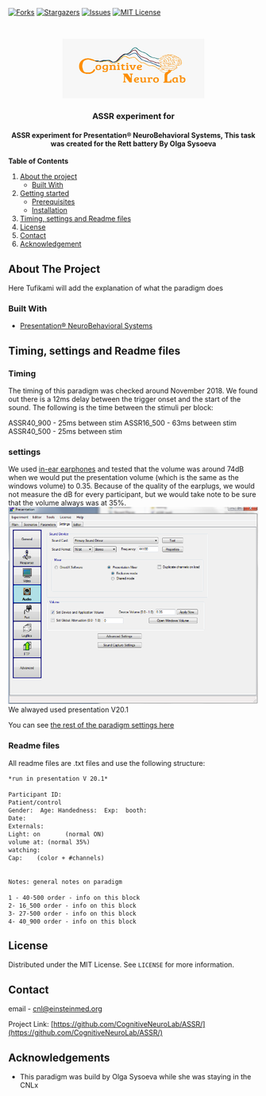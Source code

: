   
[![Forks][forks-shield]][forks-url]
[![Stargazers][stars-shield]][stars-url]
[![Issues][issues-shield]][issues-url]
[![MIT License][license-shield]][license-url]


<br />
<p align="center">
  <a href="https://github.com/CognitiveNeuroLab/ASSR/">
    <img src="images/logo.jpeg" alt="Logo" width="286" height="120">
  </a> 

<h3 align="center">ASSR experiment for </h3>

<h4 align="center">ASSR experiment for Presentation® NeuroBehavioral Systems, This task was created for the Rett battery By Olga Sysoeva</h4>


**Table of Contents**
  
1. [About the project](#about-the-project)
    - [Built With](#built-with)
2. [Getting started](#getting-started)
    - [Prerequisites](#prerequisites)  
    - [Installation](#installation)  
3. [Timing, settings and Readme files](#timing-settings-and-readme-files)
3. [License](#license)
3. [Contact](#contact)
3. [Acknowledgement](#acknowledgement)





<!-- ABOUT THE PROJECT -->
## About The Project
Here Tufikami will add the explanation of what the paradigm does




### Built With

* [Presentation® NeuroBehavioral Systems](https://www.neurobs.com/menu_presentation/menu_features/features_overview)






## Timing, settings and Readme files

### Timing
The timing of this paradigm was checked around November 2018. We found out there is a 12ms delay between the trigger onset and the start of the sound. The following is the time between the stimuli per block:

ASSR40_900 - 25ms between stim
ASSR16_500 - 63ms between stim
ASSR40_500 - 25ms between stim


### settings
We used [in-ear earphones](https://www.etymotic.com/product/er1-insert-earphones/) and tested that the volume was around 74dB when we would put the presentation volume (which is the same as the windows volume) to 0.35. Because of the quality of the earplugs, we would not measure the dB for every participant, but we would take note to be sure that the volume always was at 35%. 
![](https://github.com/CognitiveNeuroLab/ASSR/blob/main/src/Settings%20+%20setup%20+%20timing/Audio.PNG?raw=true)
We alwayed used presentation V20.1

You can see [the rest of the paradigm settings here](https://github.com/CognitiveNeuroLab/ASSR/tree/main/src/Settings%20%2B%20setup%20%2B%20timing)


### Readme files
All readme files are .txt files and use the following structure:  
  
```  
*run in presentation V 20.1*

Participant ID: 	
Patient/control
Gender:  Age: Handedness:  Exp:  booth: 
Date: 
Externals: 
Light: on		(normal ON)
volume at: (normal 35%) 
watching:  
Cap: 	(color + #channels)


Notes: general notes on paradigm

1 - 40-500 order - info on this block 
2- 16_500 order - info on this block 
3- 27-500 order - info on this block
4- 40_900 order - info on this block 
```

## License

Distributed under the MIT License. See `LICENSE` for more information.



<!-- CONTACT -->
## Contact

email - cnl@einsteinmed.org

Project Link: [https://github.com/CognitiveNeuroLab/ASSR/](https://github.com/CognitiveNeuroLab/ASSR/)



<!-- ACKNOWLEDGEMENTS -->
## Acknowledgements

* This paradigm was build by Olga Sysoeva while she was staying in the CNLx



[forks-shield]: https://img.shields.io/github/forks/CognitiveNeuroLab/ASSR.svg?style=for-the-badge
[forks-url]: https://github.com/CognitiveNeuroLab/ASSR/network/members
[stars-shield]: https://img.shields.io/github/stars/CognitiveNeuroLab/ASSR.svg?style=for-the-badge
[stars-url]: https://github.com/CognitiveNeuroLab/ASSR/stargazers
[issues-shield]: https://img.shields.io/github/issues/CognitiveNeuroLab/ASSR.svg?style=for-the-badge
[issues-url]: https://github.com/CognitiveNeuroLab/ASSR/issues
[license-shield]: https://img.shields.io/github/license/CognitiveNeuroLab/ASSR.svg?style=for-the-badge
[license-url]: https://github.com/CognitiveNeuroLab/ASSR/blob/master/LICENSE.txt